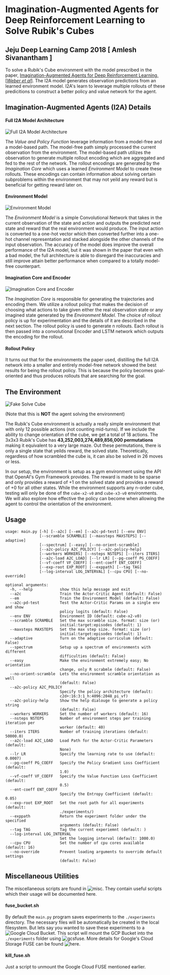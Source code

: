 Imagination-Augmented Agents for Deep Reinforcement Learning to Solve Rubik's Cubes
===================================================================================
Jeju Deep Learning Camp 2018 [ Amlesh Sivanantham ]
---------------------------------------------------

To solve a Rubik's Cube environment with the model prescribed in the paper,
[Imagination-Augmented Agents for Deep Reinforcement Learning, \[*Weber et al*\]][i2a-paper].
The I2A model generates observation predictions from an learned environment model.
I2A's learn to leverage multiple rollouts of these predicitions to construct a
better policy and value network for the agent. 

Imagination-Augmented Agents (I2A) Details
------------------------------------------

#### Full I2A Model Architecture
![Full I2A Model Architecture][full-i2a]

The *Value and Policy Function* leverage information from a model-free and a 
model-based path. The model-free path simply processed the current observation
from the environment. The model-based path utilizes the observation to generate
multiple rollout encoding which are aggregated and fed to the rest of the
network. The rollout encodings are generated by the *Imagination Core* which
uses a learned *Environment Model* to create these rollouts. These encodings
can contain information about solving certain subproblems within the environment
that may not yeild any reward but is beneficial for getting reward later on.

#### Environment Model
![Environment Model][env-model]

The *Environment Model* is a simple Convolutional Network that takes in the
current observation of the state and action and outputs the predicted next state
and reward that the real environment would produce. The input action is converted
to a one-hot vector which then converted further into a one-hot channel
representation and stacked alongside the other channels of the input observation.
The accuracy of the model does improve the overall performance of the I2A model,
but it was shown in the paper that even with a bad model, the full architecture
is able to disregard the inaccuracies and still improve attain better performance
when compared to a totally model-free counterpart.

#### Imagination Core and Encoder
![Imagination Core and Encoder][imagine-core]

The *Imagination Core* is responsible for generating the trajectories and encoding
them. We utilize a rollout policy that makes the decision of choosing what
actions to take given either the real observation state or any imagined state
generated by the *Environment Model*. The choice of rollout policy is up for
experimentation and the details of it are described in the next section. The
rollout policy is used to generate n rollouts. Each rollout is then passed into
a convolutional Encoder and LSTM network which outputs the encoding for the rollout.

#### Rollout Policy
It turns out that for the environments the paper used, distilling the full I2A network
into a smaller and entirely model-free network showed the best results for being the
rollout policy. This is because the policy becomes goal-oriented and thus produces
rollouts that are searching for the goal.


The Environment
---------------
![Fake Solve Cube][cube-gif]

(Note that this is **NOT** the agent solving the environment)

The Rubik's Cube environment is actually a really simple environment that with
only 12 possible actions (not counting mid-turns). If we include the ability
to change orientation of the cube, we get a total of 18 actions. The 3x3x3
Rubik's Cube has **43,252,003,274,489,856,000 permutations** making it equivalent
to a very large maze. Out these permutations, there is only a single state that
yeilds reward, the solved state. Theoretically, regardless of how scrambled the
cube is, it can also be solved in 26 moves or less.

In our setup, the environment is setup as a gym environment using the API that
OpenAI's Gym Framework provides. The reward is made to be sparse and only provides
a reward of +1 on the solved state and provides a reward of +0 for all other states.
While the environment supports any n-order cube, testing will only be done of the
`cube-x2-v0` and `cube-x3-v0` environments. We will also explore how effective
the policy can become when allowing the agent to control the orientation of the
environment.

Usage
-----

```
usage: main.py [-h] [--a2c] [--em] [--a2c-pd-test] [--env ENV]
               [--scramble SCRAMBLE] [--maxsteps MAXSTEPS] [--adaptive]
               [--spectrum] [--easy] [--no-orient-scramble]
               [--a2c-policy A2C_POLICY] [--a2c-policy-help]
               [--workers WORKERS] [--nsteps NSTEPS] [--iters ITERS]
               [--a2c-load A2C_LOAD] [--lr LR] [--pg-coeff PG_COEFF]
               [--vf-coeff VF_COEFF] [--ent-coeff ENT_COEFF]
               [--exp-root EXP_ROOT] [--exppath] [--tag TAG]
               [--log-interval LOG_INTERVAL] [--cpu CPU] [--no-override]

optional arguments:
  -h, --help            show this help message and exit
  --a2c                 Train the Actor-Critic Agent (default: False)
  --em                  Train the Environment Model (default: False)
  --a2c-pd-test         Test the Actor-Critic Params on a single env and show
                        policy logits (default: False)
  --env ENV             Environment ID (default: cube-x2-v0)
  --scramble SCRAMBLE   Set the max scramble size. format: size (or)
                        initial:target:episodes (default: 1)
  --maxsteps MAXSTEPS   Set the max step size. format: size (or)
                        initial:target:episodes (default: 1)
  --adaptive            Turn on the adaptive curriculum (default: False)
  --spectrum            Setup up a spectrum of environments with different
                        difficulties (default: False)
  --easy                Make the environment extremely easy; No orientation
                        change, only R scrabmle (default: False)
  --no-orient-scramble  Lets the environment scramble orientation as well
                        (default: False)
  --a2c-policy A2C_POLICY
                        Specify the policy architecture (default:
                        c2d+:16:3:1_h:4096:2048_pi_vf)
  --a2c-policy-help     Show the help dialouge to generate a policy string
                        (default: False)
  --workers WORKERS     Set the number of workers (default: 16)
  --nsteps NSTEPS       Number of environment steps per training iteration per
                        worker (default: 40)
  --iters ITERS         Number of training iterations (default: 50000.0)
  --a2c-load A2C_LOAD   Load Path for the Actor-Critic Parameters (default:
                        None)
  --lr LR               Specify the learning rate to use (default: 0.0007)
  --pg-coeff PG_COEFF   Specify the Policy Gradient Loss Coefficient (default:
                        1.0)
  --vf-coeff VF_COEFF   Specify the Value Function Loss Coefficient (default:
                        0.5)
  --ent-coeff ENT_COEFF
                        Specify the Entropy Coefficient (default: 0.05)
  --exp-root EXP_ROOT   Set the root path for all experiments (default:
                        ./experiments/)
  --exppath             Return the experiment folder under the specified
                        arguments (default: False)
  --tag TAG             Tag the current experiemnt (default: )
  --log-interval LOG_INTERVAL
                        Set the logging interval (default: 1000.0)
  --cpu CPU             Set the number of cpu cores available (default: 16)
  --no-override         Prevent loading arguments to override default settings
                        (default: False)
```

Miscellaneous Utilities
-----------------------

The miscellaneous scripts are found in ![misc][miscfolder]. They contain useful
scripts which their usage will be documented here.

#### fuse_bucket.sh

By default the `main.py` program saves experiments to the `./experiments`
directory. The necessary files will be automatically be created in the local
filesystem. But lets say you wanted to save these experiments to a
![Google Cloud Bucket][gcp-bucket]. This script will mount the GCP Bucket
into the `./experiments` folder using ![gcsfuse][gcp-fuse]. More details for
Google's Cloud Storage FUSE can be found ![here][gcp-fuse-details].

#### kill_fuse.sh

Just a script to unmount the Google Cloud FUSE mentioned earlier.


[i2a-paper]: https://arxiv.org/abs/1707.06203v2

[gcp-bucket]: https://cloud.google.com/storage/
[gcp-fuse]: https://github.com/GoogleCloudPlatform/gcsfuse/
[gcp-fuse-details]: https://cloud.google.com/storage/docs/gcs-fuse

[miscfolder]: https://github.com/zamlz/dlcampjeju2018-I2A-cube/tree/master/misc
[cube-gif]: https://raw.githubusercontent.com/zamlz/dlcampjeju2018-I2A-cube/master/docs/pics/cube_solve.gif
[env-model]: https://raw.githubusercontent.com/zamlz/dlcampjeju2018-I2A-cube/master/docs/pics/env_model.png
[full-i2a]: https://raw.githubusercontent.com/zamlz/dlcampjeju2018-I2A-cube/master/docs/pics/full_i2a.png
[imagine-core]: https://raw.githubusercontent.com/zamlz/dlcampjeju2018-I2A-cube/master/docs/pics/imagine.png


